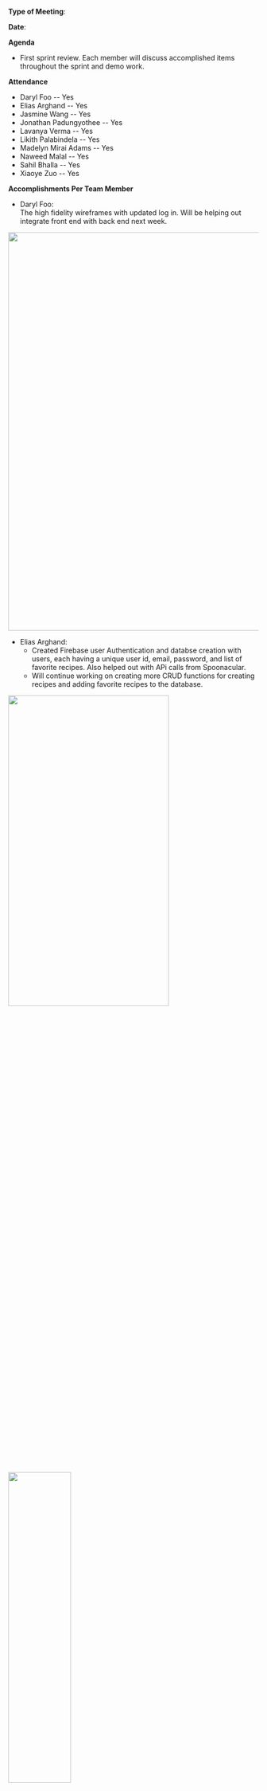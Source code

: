 **Type of Meeting**:

**Date**:

**Agenda**

- First sprint review. Each member will discuss accomplished items throughout the sprint and demo work.

**Attendance**
- Daryl Foo               -- Yes
- Elias Arghand           -- Yes
- Jasmine Wang            -- Yes
- Jonathan Padungyothee   -- Yes
- Lavanya Verma           -- Yes
- Likith Palabindela      -- Yes
- Madelyn Mirai Adams     -- Yes
- Naweed Malal            -- Yes
- Sahil Bhalla            -- Yes
- Xiaoye Zuo              -- Yes 

**Accomplishments Per Team Member**
- Daryl Foo:    
The high fidelity wireframes with updated log in.
Will be helping out integrate front end with back end next week.

<img src="sprint-1-reviewAssets/wireframe.png" height=800px width=900px>


- Elias Arghand:   
  - Created Firebase user Authentication and databse creation with users, each having a unique user id, email, password, and list of favorite recipes. Also helped out with APi calls from Spoonacular.
  - Will continue working on creating more CRUD functions for creating recipes and adding favorite recipes to the database.

<img src="sprint-1-reviewAssets/Elias1.png" height=40% width=80%>
<img src="sprint-1-reviewAssets/Elias2.png" height=40% width=50%>

- Jasmine Wang:
  - Created sign in and sign up pages. This week I will help out the front end to connect pages.

<img src="sprint-1-reviewAssets/jasmine.png" height=500px width=500px>
<img src="sprint-1-reviewAssets/jasmine1.png" height=500px width=500px>

- Jonathan Padungyothee:   
Used github actions to create scripts to auto lint code, auto add to project, and auto generate jsdocs. Used Codacy to get styling grade (which is posted as a badge on the README). This week I will work on fixing the pull requests (review by human) and set up unit testing.

<img src="sprint-1-reviewAssets/johnny1.png" height=40% width=40%>
<img src="sprint-1-reviewAssets/johnny2.png" height=40% width=40%>
<img src="sprint-1-reviewAssets/johnny3.png" height=40% width=40%>
<img src="sprint-1-reviewAssets/johnny4.png" height=40% width=40%>


- Lavanya Verma:  
  - The frontend pages for uploading recipes, after they have been added and a general recipe page
Will be working on integration with js and google log in (firebase)

<img src="sprint-1-reviewAssets/Lavanya1.png" height=40% width=40%>
<img src="sprint-1-reviewAssets/Lavanya2.png" height=40% width=40%>
<img src="sprint-1-reviewAssets/Lavanya3.png" height=40% width=40%>


- Likith Palabindela: 
    - Conducted research on adding unit tests to GitHub actions, and looked into integrating more automation tools. This week I hope to setup unit testing for the project and get started with end to end testing.
<img src="sprint-1-reviewAssets/Likith1.png" height=40% width=40%>
<img src="sprint-1-reviewAssets/Likith2.png" height=40% width=40%>

- Madelyn Mirai Adams:    
  - created skeleton pages for the search results, home page, and meal plan. Began connecting pages. This week I will continue to connect pages. 

<img src="sprint-1-reviewAssets/Mirai1.png" height=40% width=40%>
<img src="sprint-1-reviewAssets/Mirai2.png" height=40% width=40%>
<img src="sprint-1-reviewAssets/Mirai3.png" height=40% width=40%>



- Naweed Malal:  
  - Created recipe cards using the example JSON files on Spoonacular in the personal cookbook page, and created the recipe upload page.
Will be working on connecting pages together according to the high fidelity wireframes.

<img src="sprint-1-reviewAssets/Naweed1.png" height=40% width=40%>
<img src="sprint-1-reviewAssets/Naweed2.png" height=40% width=40%>


- Sahil Bhalla:
  - Researched the spoonacular documentation and API calls in javascript. Helped work on the search query function. This week I will work on API calls for filtering and more complex requests for recipes. (edited) 

<img src="sprint-1-reviewAssets/sahil1.png">
<img src="sprint-1-reviewAssets/sahil2.png">

- Xiaoye Zuo:      
  - Created API search query call, redirect page function, and local recipe storage function. This week I'll keep working on adding search/filter queries based on user input.

<img src="sprint-1-reviewAssets/Xiaoye1.png" height=50% width=60%>
<img src="sprint-1-reviewAssets/Xiaoye2.png" height=50% width=60%>
         
**Project Updates/Issues**   


**High Points**

- API is fully functional and has all necessary information to populate information on each page.
- CI/CD pipeline is fully setup.
- Everyone completed all required tasks for the sprint and presented high effort.
- All skeleton pages done on the frontend

**Topics for Next Meeting**

**Duration**

- 45 Minutes